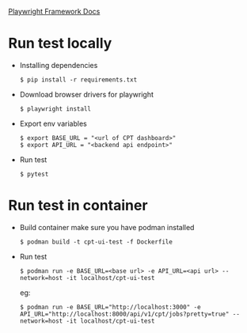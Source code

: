 [Playwright Framework Docs](https://playwright.dev/python/docs/intro)

# Run test locally
- Installing dependencies 
    ```console
    $ pip install -r requirements.txt
    ```
- Download browser drivers for playwright
    ```console
    $ playwright install
    ```
- Export env variables
    ```console
    $ export BASE_URL = "<url of CPT dashboard>"
    $ export API_URL = "<backend api endpoint>"
    ```
- Run test
    ```console
    $ pytest
    ```
# Run test in container
- Build container 
    make sure you have podman installed
    ```console
    $ podman build -t cpt-ui-test -f Dockerfile
    ```
- Run test
    ```console
    $ podman run -e BASE_URL=<base url> -e API_URL=<api url> --network=host -it localhost/cpt-ui-test 
    ```
    eg: 
    ```console
    $ podman run -e BASE_URL="http://localhost:3000" -e API_URL="http://localhost:8000/api/v1/cpt/jobs?pretty=true" --network=host -it localhost/cpt-ui-test
    ```